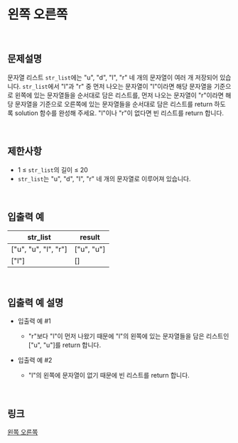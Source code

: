 # 왼쪽 오른쪽

<br>

## 문제설명
문자열 리스트 `str_list`에는 "u", "d", "l", "r" 네 개의 문자열이 여러 개 저장되어 있습니다. `str_list`에서 "l"과 "r" 중 먼저 나오는 문자열이 "l"이라면 해당 문자열을 기준으로 왼쪽에 있는 문자열들을 순서대로 담은 리스트를, 먼저 나오는 문자열이 "r"이라면 해당 문자열을 기준으로 오른쪽에 있는 문자열들을 순서대로 담은 리스트를 return 하도록 solution 함수를 완성해 주세요. "l"이나 "r"이 없다면 빈 리스트를 return 합니다.

<br>

## 제한사항
- 1 ≤ `str_list`의 길이 ≤ 20
- `str_list`는 "u", "d", "l", "r" 네 개의 문자열로 이루어져 있습니다.

<br>

## 입출력 예
| str_list | result |
|---|---|
| ["u", "u", "l", "r"] | ["u", "u"] |
| ["l"] | [] |

<br>

## 입출력 예 설명
- 입출력 예 #1
    - "r"보다 "l"이 먼저 나왔기 때문에 "l"의 왼쪽에 있는 문자열들을 담은 리스트인 ["u", "u"]를 return 합니다.

- 입출력 예 #2
    - "l"의 왼쪽에 문자열이 없기 때문에 빈 리스트를 return 합니다.

<br>

## 링크
[왼쪽 오른쪽](https://school.programmers.co.kr/learn/courses/30/lessons/181890)
